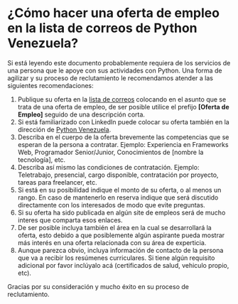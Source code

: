 # ¿Cómo hacer una oferta de empleo en la lista de correos de Python Venezuela?

Si está leyendo este documento probablemente requiera de los servicios de una
persona que le apoye con sus actividades con Python. Una forma de agilizar y 
su proceso de reclutamiento le recomendamos atender a las siguientes 
recomendaciones:

1. Publique su oferta en la [lista de correos](https://groups.google.com/forum/#!forum/python-venezuela)
   colocando en el asunto que se trata de una oferta de empleo, de ser posible 
   utilice el prefijo **[Oferta de Empleo]** seguido de una descripción corta.
2. Si está familiarizado con LinkedIn puede colocar su oferta también en la
   dirección de [Python Venezuela](https://groups.google.com/forum/#!forum/python-venezuela).
3. Describa en el cuerpo de la oferta brevemente las competencias que se esperan
   de la persona a contratar. Ejemplo: Experiencia en Frameworks Web, Programador
   Senior/Junior, Conocimientos de [nombre la tecnología], etc.
4. Describa así mismo las condiciones de contratación. Ejemplo: Teletrabajo,
   presencial, cargo disponible, contratación por proyecto, tareas para freelancer,
   etc.
5. Si está en su posibilidad indique el monto de su oferta, o al menos un rango. 
   En caso de mantenerlo en reserva indique que será discutido directamente con los
   interesados de modo que evite preguntas.
6. Si su oferta ha sido publicada en algún site de empleos será de mucho interes
   que comparta esos enlaces.
7. De ser posible incluya también el área en la cual se desarrollará la oferta,
   esto debido a que posiblemente algún aspirante pueda mostrar más interés en
   una oferta relacionada con su área de experticia.
8. Aunque parezca obvio, incluya información de contacto de la persona que va a
   recibir los resúmenes curriculares. Si tiene algún requisito adicional por
   favor inclúyalo acá (certificados de salud, vehiculo propio, etc).

Gracias por su consideración y mucho éxito en su proceso de reclutamiento.
